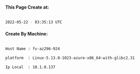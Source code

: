 
   
#### This Page Create at:

```bash

2022-05-22 - 03:35:13 UTC

```

#### Create By Machine:

```bash

Host Name : fv-az296-924

platform  : Linux-5.13.0-1023-azure-x86_64-with-glibc2.31

Ip Local  : 10.1.0.137

```

